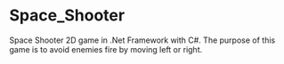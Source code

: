 # Space_Shooter
Space Shooter 2D game in .Net Framework with C#. The purpose of this game is to avoid enemies fire by moving left or right.
